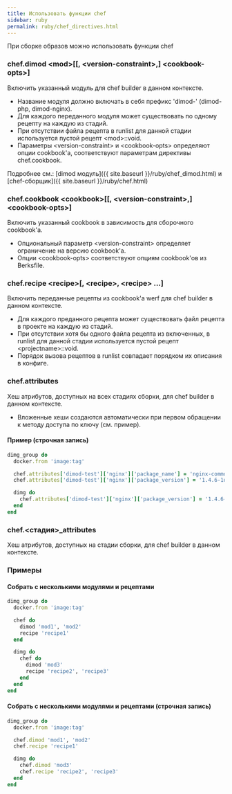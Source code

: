 ```yaml
---
title: Использовать функции chef
sidebar: ruby
permalink: ruby/chef_directives.html
---
```


При сборке образов можно использовать функции chef

### chef.dimod \<mod\>[[, \<version-constraint\>,] \<cookbook-opts\>]
Включить указанный модуль для chef builder в данном контексте.

* Название модуля должно включать в себя префикс 'dimod-' (dimod-php, dimod-nginx).
* Для каждого переданного модуля может существовать по одному рецепту на каждую из стадий.
* При отсутствии файла рецепта в runlist для данной стадии используется пустой рецепт \<mod\>::void.
* Параметры \<version-constraint\> и \<cookbook-opts\> определяют опции cookbook'а, соответствуют параметрам директивы chef.cookbook.

Подробнее см.: [dimod модуль]({{ site.baseurl }}/ruby/chef_dimod.html) и [chef-сборщик]({{ site.baseurl }}/ruby/chef.html)

### chef.cookbook \<cookbook\>[[, \<version-constraint\>,] \<cookbook-opts\>]
Включить указанный cookbook в зависимость для сборочного cookbook'а.

* Опциональный параметр \<version-constraint\> определяет ограничение на версию cookbook'а.
* Опции \<cookbook-opts\> соответствуют опциям cookbook'ов из Berksfile.

### chef.recipe \<recipe\>[, \<recipe\>, \<recipe\> ...]
Включить переданные рецепты из cookbook'а werf для chef builder в данном контексте.

* Для каждого преданного рецепта может существовать файл рецепта в проекте на каждую из стадий.
* При отсутствии хотя бы одного файла рецепта из включенных, в runlist для данной стадии используется пустой рецепт \<projectname\>::void.
* Порядок вызова рецептов в runlist совпадает порядком их описания в конфиге.

### chef.attributes
Хеш атрибутов, доступных на всех стадиях сборки, для chef builder в данном контексте.

* Вложенные хеши создаются автоматически при первом обращении к методу доступа по ключу (см. пример).

#### Пример (строчная запись)

```ruby
dimg_group do
  docker.from 'image:tag'

  chef.attributes['dimod-test']['nginx']['package_name'] = 'nginx-common'
  chef.attributes['dimod-test']['nginx']['package_version'] = '1.4.6-1ubuntu3.5'

  dimg do
    chef.attributes['dimod-test']['nginx']['package_version'] = '1.4.6-1ubuntu3'
  end
end
```


### chef.\<стадия\>_attributes
Хеш атрибутов, доступных на стадии сборки, для chef builder в данном контексте.

### Примеры

#### Собрать с несколькими модулями и рецептами

```ruby
dimg_group do
  docker.from 'image:tag'

  chef do
    dimod 'mod1', 'mod2'
    recipe 'recipe1'
  end

  dimg do
    chef do
      dimod 'mod3'
      recipe 'recipe2', 'recipe3'
    end
  end
end
```

#### Собрать с несколькими модулями и рецептами (строчная запись)

```ruby
dimg_group do
  docker.from 'image:tag'

  chef.dimod 'mod1', 'mod2'
  chef.recipe 'recipe1'

  dimg do
    chef.dimod 'mod3'
    chef.recipe 'recipe2', 'recipe3'
  end
end
```
